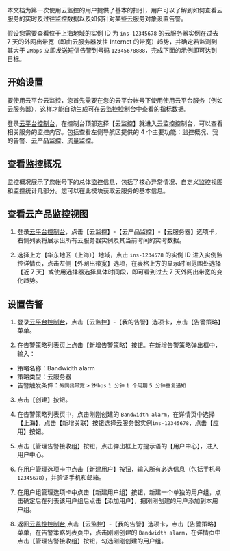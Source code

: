 本文档为第一次使用云监控的用户提供了基本的指引，用户可以了解到如何查看云服务的实时及过往监控数据以及如何针对某些云服务对象设置告警。

假设您需要查看位于上海地域的实例 ID 为 `ins-12345678` 的云服务器实例在过去 7 天的外网出带宽（即由云服务器发往 Internet 的带宽）趋势，并确定若监测到其大于 `2Mbps` 立即发送短信告警到号码 `12345678888`，完成下面的示例即可达到目标。

## 开始设置
要使用云平台云监控，您首先需要在您的云平台帐号下使用使用云平台服务（例如云服务器），这样才能自动生成可在云监控控制台中查看的指标数据。

登录[云平台控制台](https://console.tce.fsphere.c)，在控制台顶部选择【云监控】就进入云监控控制台，可以查看相关服务的监控内容。包括查看左侧导航区提供的 4 个主要功能：监控概况、我的告警、云产品监控、流量监控。

## 查看监控概况
监控概况展示了您帐号下的总体监控信息，包括了核心异常情况、自定义监控视图和监控统计几部分。您可以在此模块获取云服务的基本信息。

## 查看云产品监控视图
1) 登录[云平台控制台](http://console.tcecqpoc.fsphere.cn/)，点击【云监控】-【云产品监控】-【云服务器】选项卡，右侧列表将展示出所有云服务器实例及其当前时间的实时数据。

2) 选择上方【华东地区（上海）】地域，点击 `ins-1234578` 的实例 ID 进入实例监控详情页，点击左侧【外网出带宽】选项，在表格上方的显示时间范围处选择【近 7 天】或使用选择器选择具体时间段，即可看到过去 7 天外网出带宽的变化趋势。

## 设置告警
1) 登录[云平台控制台](http://console.tcecqpoc.fsphere.cn/)，点击【云监控】-【我的告警】选项卡，点击【告警策略】菜单。

2) 在告警策略列表页上点击【新增告警策略】按钮。在新增告警策略弹出框中，输入：
- 策略名称：Bandwidth alarm
- 策略类型：云服务器
- 告警触发条件：`外网出带宽` `>` `2Mbps` `1 分钟` `1 个周期` `5 分钟重复通知`

3) 点击【创建】按钮。

4) 在告警策略列表页中，点击刚刚创建的 `Bandwidth alarm`，在详情页中选择【上海】，点击【新增关联】按钮选择云服务器实例`ins-12345678`，点击【应用】按钮。

5) 点击【管理告警接收组】按钮，点击弹出框上方提示语的【用户中心】，进入用户中心。

6) 在用户管理选项卡中点击【新建用户】按钮，输入所有必选信息（包括手机号 `12345678`），并验证手机和邮箱。

7) 在用户组管理选项卡中点击【新建用户组】按钮，新建一个单独的用户组，点击确定后在列表该用户组后点击【添加用户】，把刚刚创建的用户添加到本用户组。

8) 返回[云监控控制台](http://console.tcecqpoc.fsphere.cn/monitor/overview),点击【云监控】-【我的告警】选项卡，点击【告警策略】菜单，在告警策略列表页中，点击刚刚创建的 `Bandwidth alarm`，在详情页中点击【管理告警接收组】按钮，勾选刚刚创建的用户组。